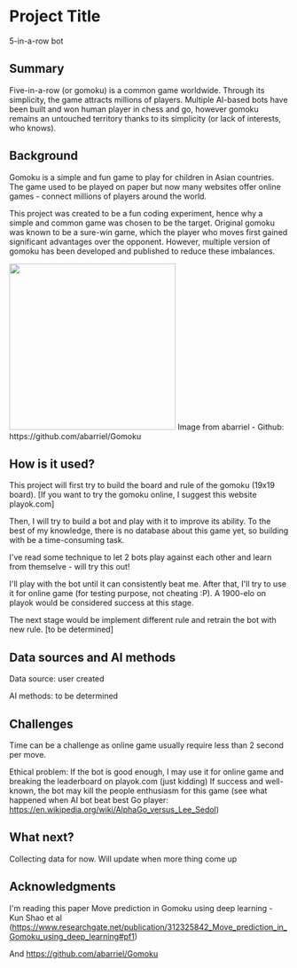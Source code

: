 # Project Title

5-in-a-row bot 

## Summary

Five-in-a-row (or gomoku) is a common game worldwide. Through its simplicity, the game attracts millions of players. Multiple AI-based bots have been built and won human player in chess and go, however gomoku remains an untouched territory thanks to its simplicity (or lack of interests, who knows).     

## Background

Gomoku is a simple and fun game to play for children in Asian countries. The game used to be played on paper but now many websites offer online games - connect millions of players around the world. 

This project was created to be a fun coding experiment, hence why a simple and common game was chosen to be the target. Original gomoku was known to be a sure-win game, which the player who moves first gained significant advantages over the opponent. However, multiple version of gomoku has been developed and published to reduce these imbalances.

<img src="https://user-images.githubusercontent.com/25068709/39445047-08bf324c-4cba-11e8-894a-a361176376fa.png" width="300">
Image from abarriel - Github: https://github.com/abarriel/Gomoku

## How is it used?

This project will first try to build the board and rule of the gomoku (19x19 board). [If you want to try the gomoku online, I suggest this website playok.com]

Then, I will try to build a bot and play with it to improve its ability. To the best of my knowledge, there is no database about this game yet, so building with be a time-consuming task.

I've read some technique to let 2 bots play against each other and learn from themselve - will try this out!

I'll play with the bot until it can consistently beat me. After that, I'll try to use it for online game (for testing purpose, not cheating :P). A 1900-elo on playok would be considered success at this stage. 

The next stage would be implement different rule and retrain the bot with new rule. [to be determined]

## Data sources and AI methods
Data source: user created

AI methods: to be determined

## Challenges

Time can be a challenge as online game usually require less than 2 second per move. 

Ethical problem: 
If the bot is good enough, I may use it for online game and breaking the leaderboard on playok.com (just kidding)
If success and well-known, the bot may kill the people enthusiasm for this game (see what happened when AI bot beat best Go player: https://en.wikipedia.org/wiki/AlphaGo_versus_Lee_Sedol)

## What next?

Collecting data for now. Will update when more thing come up


## Acknowledgments

I'm reading this paper Move prediction in Gomoku using deep learning - Kun Shao et al (https://www.researchgate.net/publication/312325842_Move_prediction_in_Gomoku_using_deep_learning#pf1)

And https://github.com/abarriel/Gomoku
